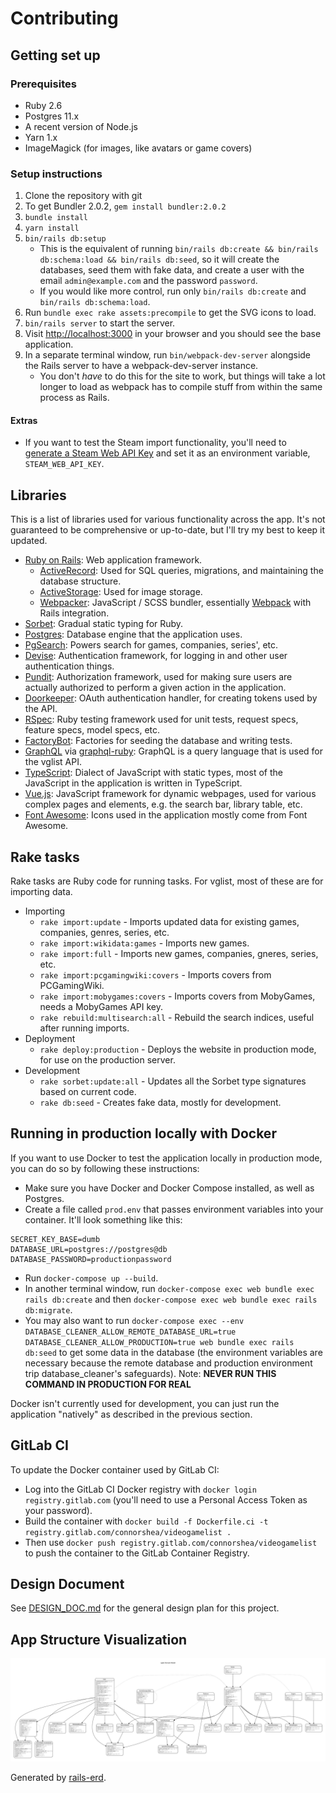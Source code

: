 # Contributing

## Getting set up

### Prerequisites

- Ruby 2.6
- Postgres 11.x
- A recent version of Node.js
- Yarn 1.x
- ImageMagick (for images, like avatars or game covers)

### Setup instructions

1. Clone the repository with git
1. To get Bundler 2.0.2, `gem install bundler:2.0.2`
1. `bundle install`
1. `yarn install`
1. `bin/rails db:setup`
   - This is the equivalent of running `bin/rails db:create && bin/rails db:schema:load && bin/rails db:seed`, so it will create the databases, seed them with fake data, and create a user with the email `admin@example.com` and the password `password`.
   - If you would like more control, run only `bin/rails db:create` and `bin/rails db:schema:load`.
1. Run `bundle exec rake assets:precompile` to get the SVG icons to load.
1. `bin/rails server` to start the server.
1. Visit <http://localhost:3000> in your browser and you should see the base application.
1. In a separate terminal window, run `bin/webpack-dev-server` alongside the Rails server to have a webpack-dev-server instance.
   - You don't _have_ to do this for the site to work, but things will take a lot longer to load as webpack has to compile stuff from within the same process as Rails.

#### Extras

- If you want to test the Steam import functionality, you'll need to [generate a Steam Web API Key](https://steamcommunity.com/dev/registerkey) and set it as an environment variable, `STEAM_WEB_API_KEY`.

## Libraries

This is a list of libraries used for various functionality across the app. It's not guaranteed to be comprehensive or up-to-date, but I'll try my best to keep it updated.

- [Ruby on Rails](https://rubyonrails.org): Web application framework.
  - [ActiveRecord](https://guides.rubyonrails.org/active_record_basics.html): Used for SQL queries, migrations, and maintaining the database structure.
  - [ActiveStorage](https://guides.rubyonrails.org/active_storage_overview.html): Used for image storage.
  - [Webpacker](https://github.com/rails/webpacker): JavaScript / SCSS bundler, essentially [Webpack](https://webpack.js.org) with Rails integration.
- [Sorbet](https://sorbet.org): Gradual static typing for Ruby.
- [Postgres](https://www.postgresql.org/): Database engine that the application uses.
- [PgSearch](https://github.com/Casecommons/pg_search): Powers search for games, companies, series', etc.
- [Devise](https://github.com/heartcombo/devise): Authentication framework, for logging in and other user authentication things.
- [Pundit](https://github.com/varvet/pundit): Authorization framework, used for making sure users are actually authorized to perform a given action in the application.
- [Doorkeeper](https://github.com/doorkeeper-gem/doorkeeper): OAuth authentication handler, for creating tokens used by the API.
- [RSpec](https://rspec.info/): Ruby testing framework used for unit tests, request specs, feature specs, model specs, etc.
- [FactoryBot](https://github.com/thoughtbot/factory_bot): Factories for seeding the database and writing tests.
- [GraphQL](https://graphql.org) via [graphql-ruby](https://graphql-ruby.org): GraphQL is a query language that is used for the vglist API.
- [TypeScript](https://www.typescriptlang.org): Dialect of JavaScript with static types, most of the JavaScript in the application is written in TypeScript.
- [Vue.js](https://vuejs.org): JavaScript framework for dynamic webpages, used for various complex pages and elements, e.g. the search bar, library table, etc.
- [Font Awesome](https://fontawesome.com): Icons used in the application mostly come from Font Awesome.

## Rake tasks

Rake tasks are Ruby code for running tasks. For vglist, most of these are for importing data.

- Importing
  - `rake import:update` - Imports updated data for existing games, companies, genres, series, etc.
  - `rake import:wikidata:games` - Imports new games.
  - `rake import:full` - Imports new games, companies, gneres, series, etc.
  - `rake import:pcgamingwiki:covers` - Imports covers from PCGamingWiki.
  - `rake import:mobygames:covers` - Imports covers from MobyGames, needs a MobyGames API key.
  - `rake rebuild:multisearch:all` - Rebuild the search indices, useful after running imports.
- Deployment
  - `rake deploy:production` - Deploys the website in production mode, for use on the production server.
- Development
  - `rake sorbet:update:all` - Updates all the Sorbet type signatures based on current code.
  - `rake db:seed` - Creates fake data, mostly for development.

## Running in production locally with Docker

If you want to use Docker to test the application locally in production mode, you can do so by following these instructions:

- Make sure you have Docker and Docker Compose installed, as well as Postgres.
- Create a file called `prod.env` that passes environment variables into your container. It'll look something like this:

```env
SECRET_KEY_BASE=dumb
DATABASE_URL=postgres://postgres@db
DATABASE_PASSWORD=productionpassword
```

- Run `docker-compose up --build`.
- In another terminal window, run `docker-compose exec web bundle exec rails db:create` and then `docker-compose exec web bundle exec rails db:migrate`.
- You may also want to run `docker-compose exec --env DATABASE_CLEANER_ALLOW_REMOTE_DATABASE_URL=true DATABASE_CLEANER_ALLOW_PRODUCTION=true web bundle exec rails db:seed` to get some data in the database (the environment variables are necessary because the remote database and production environment trip database_cleaner's safeguards). Note: **NEVER RUN THIS COMMAND IN PRODUCTION FOR REAL**

Docker isn't currently used for development, you can just run the application "natively" as described in the previous section.

## GitLab CI

To update the Docker container used by GitLab CI:

- Log into the GitLab CI Docker registry with `docker login registry.gitlab.com` (you'll need to use a Personal Access Token as your password).
- Build the container with `docker build -f Dockerfile.ci -t registry.gitlab.com/connorshea/videogamelist .`
- Then use `docker push registry.gitlab.com/connorshea/videogamelist` to push the container to the GitLab Container Registry.

## Design Document

See [DESIGN_DOC.md](DESIGN_DOC.md) for the general design plan for this project.

## App Structure Visualization

![app-visualization.svg](app-visualization.svg)

Generated by [rails-erd](https://github.com/voormedia/rails-erd).
